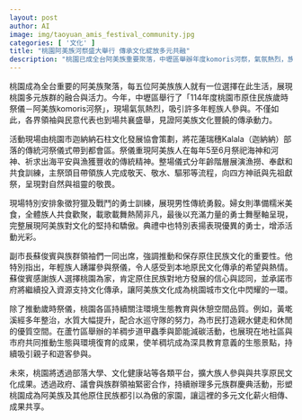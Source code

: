 ```yaml
---
layout: post
author: AI
image: img/taoyuan_amis_festival_community.jpg
categories: [ '文化' ]
title: "桃園阿美族河祭盛大舉行 傳承文化綻放多元共融"
description: "桃園已成全台阿美族重要聚落，中壢區舉辦年度komoris河祭，氣氛熱烈，族人踴躍參與。祭儀融合花蓮瑞穗傳統，重現敬天、敬水、驅邪等儀式，展現阿美族堅毅與文化自信。活動安排勇士訓練、共食歌舞，族群融合共譜在地榮耀。市府持續推動原民文化保存與生態復育，強化桃園成為多元族群驕傲家園。"
---
```

桃園成為全台重要的阿美族聚落，每五位阿美族族人就有一位選擇在此生活，展現桃園多元族群的融合與活力。今年，中壢區舉行了「114年度桃園市原住民族歲時祭儀－阿美族komoris河祭」，現場氣氛熱烈，吸引許多年輕族人參與。不僅如此，各界領袖與民意代表也到場共襄盛舉，見證阿美族文化豐饒的傳承動力。

活動現場由桃園市迦納納石柱文化發展協會策劃，將花蓮瑞穗Kalala（迦納納）部落的傳統河祭儀式帶到都會區。祭儀重現阿美族人在每年5至6月祭祀海神和河神、祈求出海平安與漁獲豐收的傳統精神。整場儀式分年齡階層展演漁撈、奉獻和共食訓練，主祭頭目帶領族人完成敬天、敬水、驅邪等流程，向四方神祇與先祖獻祭，呈現對自然與祖靈的敬畏。

現場特別安排象徵狩獵及戰鬥的勇士訓練，展現男性傳統勇毅。婦女則準備糯米美食，全體族人共食歡聚，載歌載舞熱鬧非凡，最後以充滿力量的勇士舞壓軸呈現，完整展現阿美族對文化的堅持和驕傲。典禮中也特別表揚表現優異的勇士，增添活動光彩。

副市長蘇俊賓與族群領袖們一同出席，強調推動和保存原住民族文化的重要性。他特別指出，年輕族人踴躍參與祭儀，令人感受到本地原民文化傳承的希望與熱情。蘇俊賓感謝族人選擇桃園為家，肯定原住民族對地方發展的信心與認同，並承諾市府將繼續投入資源支持文化傳承，讓阿美族文化成為桃園城市文化中閃耀的一環。

除了推動歲時祭儀，桃園各區持續關注環境生態教育與休憩空間品質。例如，黃墘溪經多年整治，水質大幅提升，配合水巡守隊的努力，為市民打造親水健走和休閒的優質空間。在蘆竹區舉辦的羊稠步道甲蟲季與節能減碳活動，也展現在地社區與市府共同推動生態與環境復育的成果，使羊稠坑成為深具教育意義的生態景點，持續吸引親子和遊客參與。

未來，桃園將透過部落大學、文化健康站等各類平台，擴大族人參與與共享原民文化成果。透過政府、議會與族群領袖緊密合作，持續辦理多元族群慶典活動，形塑桃園成為阿美族及其他原住民族都引以為傲的家園，讓這裡的多元文化薪火相傳、成果共享。